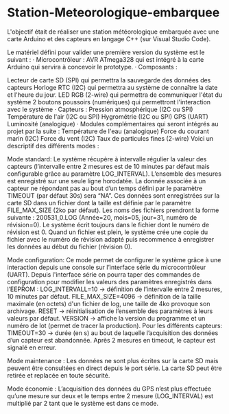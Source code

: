 # Station-Meteorologique-embarquee
L'objectif était de réaliser une station météorologique embarquée avec une carte Arduino et des capteurs en langage C++ (sur Visual Studio Code).

Le matériel défini pour valider une première version du système est le suivant : · Microcontrôleur : AVR ATmega328 qui est intégré à la carte Arduino qui servira à concevoir le prototype. · Composants :

Lecteur de carte SD (SPI) qui permettra la sauvegarde des données des capteurs
Horloge RTC (I2C) qui permettra au système de connaître la date et l'heure du jour.
LED RGB (2-wire) qui permettra de communiquer l'état du système
2 boutons poussoirs (numériques) qui permettront l'interaction avec le système · Capteurs :
Pression atmosphérique (I2C ou SPI)
Température de l'air (I2C ou SPI)
Hygrométrie (I2C ou SPI)
GPS (UART)
Luminosité (analogique) · Modules complémentaires qui seront intégrés au projet par la suite :
Température de l'eau (analogique)
Force du courant marin (I2C)
Force du vent (I2C)
Taux de particules fines (2-wire)
Voici un descriptif des différents modes :

Mode standard: Le système récupère à intervalle régulier la valeur des capteurs (l’intervalle entre 2 mesures est de 10 minutes par défaut mais configurable grâce au paramètre LOG_INTERVAL). L’ensemble des mesures est enregistré sur une seule ligne horodatée. La donnée associée à un capteur ne répondant pas au bout d’un temps défini par le paramètre TIMEOUT (par défaut 30s) sera “NA”. Ces données sont enregistrées sur la carte SD dans un fichier dont la taille est définie par le paramètre FILE_MAX_SIZE (2ko par défaut). Les noms des fichiers prendront la forme suivante : 200531_0.LOG (Année=20, mois=05, jour=31, numéro de révision=0). Le système écrit toujours dans le fichier dont le numéro de révision est 0. Quand un fichier est plein, le système crée une copie du fichier avec le numéro de révision adapté puis recommence à enregistrer les données au début du fichier (révision 0).

Mode configuration: Ce mode permet de configurer le système grâce à une interaction depuis une console sur l’interface série du microcontrôleur (UART). Depuis l'interface série on pourra taper des commandes de configuration pour modifier les valeurs des paramètres enregistrés dans l’EEPROM : LOG_INTERVALL=10 -> définition de l’intervalle entre 2 mesures, 10 minutes par défaut. FILE_MAX_SIZE=4096 -> définition de la taille maximale (en octets) d'un fichier de log, une taille de 4ko provoque son archivage. RESET -> réinitialisation de l’ensemble des paramètres à leurs valeurs par défaut. VERSION -> affiche la version du programme et un numéro de lot (permet de tracer la production). Pour les différents capteurs: TIMEOUT=30 -> durée (en s) au bout de laquelle l’acquisition des données d’un capteur est abandonnée. Après 2 mesures en timeout, le capteur est signalé en erreur.

Mode maintenance : Les données ne sont plus écrites sur la carte SD mais peuvent être consultées en direct depuis le port série. La carte SD peut être retirée et replacée en toute sécurité.

Mode économie : L’acquisition des données du GPS n’est plus effectuée qu’une mesure sur deux et le temps entre 2 mesure (LOG_INTERVAL) est multiplié par 2 tant que le système est dans ce mode.
